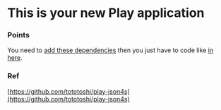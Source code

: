 This is your new Play application
=================================

### Points
You need to [add these dependencies](https://github.com/maximx1/playjsonref/blob/master/build.sbt) then you just have to code like [in here](https://github.com/maximx1/playjsonref/blob/master/app/controllers/Application.scala).

### Ref
[https://github.com/tototoshi/play-json4s](https://github.com/tototoshi/play-json4s)